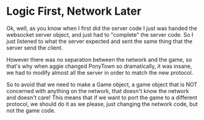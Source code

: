 Logic First, Network Later
=======================
Ok, well, as you know when I first did the server code I just was handed the websocket server object, and just had to "complete" the server code. So I just listened to what the server expected and sent the same thing that the server send the client.

However there was no separation between the network and the game, so that's why when aggie changed PonyTown so dramatically, it was insane, we had to modify almost all the server in order to match the new protocol.

So to avoid that we need to make a Game object, a game object that is NOT concerned with anything on the network, that doesn't know the network and doesn't care! This means that if we want to port the game to a different protocol, we should do it as we please, just changing the network code, but not the game code.